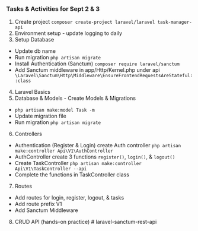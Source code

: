 ### Tasks & Activities for Sept 2 & 3

1. Create project `composer create-project laravel/laravel task-manager-api`
2. Environment setup - update logging to daily
3. Setup Database

-   Update db name
-   Run migration `php artisan migrate`
-   Install Authentication (Sanctum) `composer require laravel/sanctum`
-   Add Sanctum middleware in app/Http/Kernel.php under api ` \Laravel\Sanctum\Http\Middleware\EnsureFrontendRequestsAreStateful::class`

4. Laravel Basics
5. Database & Models - Create Models & Migrations

-   `php artisan make:model Task -m`
-   Update migration file
-   Run migration `php artisan migrate`

6. Controllers

-   Authentication (Register & Login) create Auth controller `php artisan make:controller Api\V1\AuthController`
-   AuthController create 3 functions `register()`, `login()`, & `logout()`
-   Create TaskController `php artisan make:controller Api\V1\TaskController --api`
-   Complete the functions in TaskController class

7. Routes

-   Add routes for login, register, logout, & tasks
-   Add route prefix V1
-   Add Sanctum Middleware

8. CRUD API (hands-on practice)
#   l a r a v e l - s a n c t u m - r e s t - a p i  
 